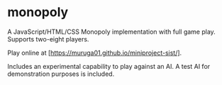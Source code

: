 # monopoly

A JavaScript/HTML/CSS Monopoly implementation with full game play. Supports two-eight players.

Play online at [https://muruga01.github.io/miniproject-sist/].

Includes an experimental capability to play against an AI. A test AI for demonstration purposes is included.
